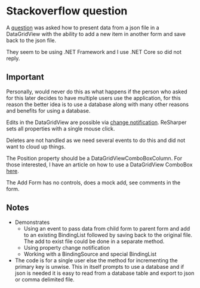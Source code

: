 ﻿# Stackoverflow question

A [question](https://stackoverflow.com/questions/77688777/cant-add-data-from-json-to-the-datagridview) was asked how to present data from a json file in a DataGridView with the ability to add a new item in another form and save back to the json file.

They seem to be using .NET Framework and I use .NET Core so did not reply.

## Important

Personally, would never do this as what happens if the person who asked for this later decides to have multiple users use the application, for this reason the better idea is to use a database along with many other reasons and benefits for using a database.

Edits in the DataGridView are possible via [change notification](https://learn.microsoft.com/en-us/dotnet/api/system.componentmodel.inotifypropertychanged?view=net-8.0). ReSharper sets all properties with a single mouse click.

Deletes are not handled as we need several events to do this and did not want to cloud up things.

The Position property should be a DataGridViewComboBoxColumn. For those interested, I have an article on how to use a DataGridView ComboBox [here](https://dev.to/karenpayneoregon/learn-to-use-a-databound-datagridview-combobox-in-windows-forms-1coa).

The Add Form has no controls, does a mock add, see comments in the form.

## Notes

- Demonstrates
    - Using an event to pass data from child form to parent form and add to an existing BindingList followed by saving back to the original file. The add to exist file could be done in a separate method.
    - Using property change notification
    - Working with a BindingSource and special BindingList
- The code is for a single user else the method for incrementing the primary key is unwise. This in itself prompts to use a database and if json is needed it is easy to read from a database table and export to json or comma delimited file.



